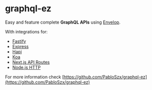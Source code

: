 # graphql-ez

Easy and feature complete **GraphQL APIs** using [Envelop](https://www.envelop.dev/).

With integrations for:

- [Fastify](https://www.fastify.io/)
- [Express](https://expressjs.com/)
- [Hapi](https://hapi.dev/)
- [Koa](https://koajs.com/)
- [Next.js API Routes](https://nextjs.org/docs/api-routes/introduction)
- [Node.js HTTP](https://nodejs.org/api/http.html)

For more information check [https://github.com/PabloSzx/graphql-ez](https://github.com/PabloSzx/graphql-ez)